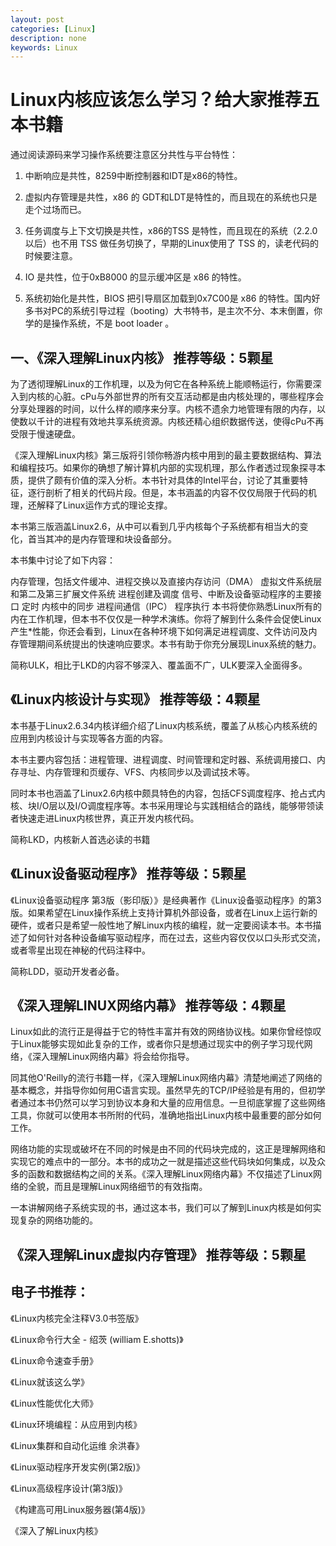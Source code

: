 ```yaml
---
layout: post
categories: [Linux]
description: none
keywords: Linux
---
```

# Linux内核应该怎么学习？给大家推荐五本书籍

通过阅读源码来学习操作系统要注意区分共性与平台特性：

1. 中断响应是共性，8259中断控制器和IDT是x86的特性。

2. 虚拟内存管理是共性，x86 的 GDT和LDT是特性的，而且现在的系统也只是走个过场而已。

3. 任务调度与上下文切换是共性，x86的TSS 是特性，而且现在的系统（2.2.0 以后）也不用 TSS 做任务切换了，早期的Linux使用了 TSS 的，读老代码的时候要注意。

4. IO 是共性，位于0xB8000 的显示缓冲区是 x86 的特性。

5. 系统初始化是共性，BIOS 把引导扇区加载到0x7C00是 x86 的特性。国内好多书对PC的系统引导过程（booting）大书特书，是主次不分、本末倒置，你学的是操作系统，不是 boot loader 。

## 一、《深入理解Linux内核》 推荐等级：5颗星
为了透彻理解Linux的工作机理，以及为何它在各种系统上能顺畅运行，你需要深入到内核的心脏。cPu与外部世界的所有交互活动都是由内核处理的，哪些程序会分享处理器的时间，以什么样的顺序来分享。内核不遗余力地管理有限的内存，以使数以千计的进程有效地共享系统资源。内核还精心组织数据传送，使得cPu不再受限于慢速硬盘。

《深入理解Linux内核》第三版将引领你畅游内核中用到的最主要数据结构、算法和编程技巧。如果你的确想了解计算机内部的实现机理，那么作者透过现象探寻本质，提供了颇有价值的深入分析。本书针对具体的Intel平台，讨论了其重要特征，逐行剖析了相关的代码片段。但是，本书涵盖的内容不仅仅局限于代码的机理，还解释了Linux运作方式的理论支撑。

本书第三版涵盖Linux2.6，从中可以看到几乎内核每个子系统都有相当大的变化，首当其冲的是内存管理和块设备部分。

本书集中讨论了如下内容：

内存管理，包括文件缓冲、进程交换以及直接内存访问（DMA）
虚拟文件系统层和第二及第三扩展文件系统
进程创建及调度
信号、中断及设备驱动程序的主要接口
定时
内核中的同步
进程间通信（IPC）
程序执行
本书将使你熟悉Linux所有的内在工作机理，但本书不仅仅是一种学术演练。你将了解到什么条件会促使Linux产生*性能，你还会看到，Linux在各种环境下如何满足进程调度、文件访问及内存管理期间系统提出的快速响应要求。本书有助于你充分展现Linux系统的魅力。

简称ULK，相比于LKD的内容不够深入、覆盖面不广，ULK要深入全面得多。

## 《Linux内核设计与实现》 推荐等级：4颗星
本书基于Linux2.6.34内核详细介绍了Linux内核系统，覆盖了从核心内核系统的应用到内核设计与实现等各方面的内容。

本书主要内容包括：进程管理、进程调度、时间管理和定时器、系统调用接口、内存寻址、内存管理和页缓存、VFS、内核同步以及调试技术等。

同时本书也涵盖了Linux2.6内核中颇具特色的内容，包括CFS调度程序、抢占式内核、块I/O层以及I/O调度程序等。本书采用理论与实践相结合的路线，能够带领读者快速走进Linux内核世界，真正开发内核代码。

简称LKD，内核新人首选必读的书籍

## 《Linux设备驱动程序》 推荐等级：5颗星
《Linux设备驱动程序 第3版（影印版）》是经典著作《Linux设备驱动程序》的第3版。如果希望在Linux操作系统上支持计算机外部设备，或者在Linux上运行新的硬件，或者只是希望一般性地了解Linux内核的编程，就一定要阅读本书。本书描述了如何针对各种设备编写驱动程序，而在过去，这些内容仅仅以口头形式交流，或者零星出现在神秘的代码注释中。

简称LDD，驱动开发者必备。

## 《深入理解LINUX网络内幕》 推荐等级：4颗星
Linux如此的流行正是得益于它的特性丰富并有效的网络协议栈。如果你曾经惊叹于Linux能够实现如此复杂的工作，或者你只是想通过现实中的例子学习现代网络，《深入理解Linux网络内幕》将会给你指导。

同其他O'Reilly的流行书籍一样，《深入理解Linux网络内幕》清楚地阐述了网络的基本概念，并指导你如何用C语言实现。虽然早先的TCP/IP经验是有用的，但初学者通过本书仍然可以学习到协议本身和大量的应用信息。一旦彻底掌握了这些网络工具，你就可以使用本书所附的代码，准确地指出Linux内核中最重要的部分如何工作。

网络功能的实现或破坏在不同的时候是由不同的代码块完成的，这正是理解网络和实现它的难点中的一部分。本书的成功之一就是描述这些代码块如何集成，以及众多的函数和数据结构之间的关系。《深入理解Linux网络内幕》不仅描述了Linux网络的全貌，而且是理解Linux网络细节的有效指南。

一本讲解网络子系统实现的书，通过这本书，我们可以了解到Linux内核是如何实现复杂的网络功能的。

## 《深入理解Linux虚拟内存管理》 推荐等级：5颗星

## 电子书推荐：
《Linux内核完全注释V3.0书签版》

《Linux命令行大全 - 绍茨 (william E.shotts)》

《Linux命令速查手册》

《Linux就该这么学》

《Linux性能优化大师》

《Linux环境编程：从应用到内核》

《Linux集群和自动化运维 余洪春》

《Linux驱动程序开发实例(第2版)》

《Linux高级程序设计(第3版)》

《构建高可用Linux服务器(第4版)》

《深入了解Linux内核》
















